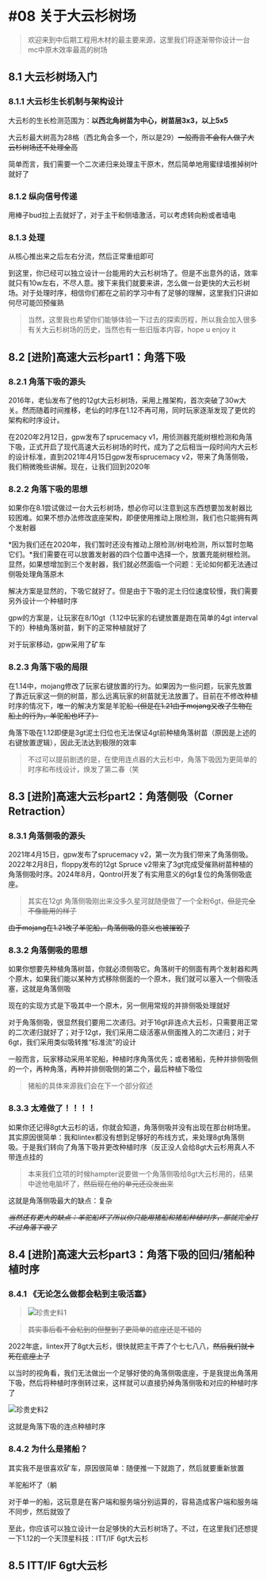# #08 关于大云杉树场

>欢迎来到中后期工程用木材的最主要来源，这里我们将逐渐带你设计一台mc中原木效率最高的树场

## 8.1 大云杉树场入门 

### 8.1.1 大云杉生长机制与架构设计

大云杉的生长检测范围为：**以西北角树苗为中心，树苗层3x3，以上5x5**

大云杉最大树高为28格（西北角会多一个，所以是29）~~一般而言不会有人做了大云杉树场还不处理全高~~

简单而言，我们需要一个二次递归来处理主干原木，然后简单地用蜜绿墙推掉树叶就好了

### 8.1.2 纵向信号传递

用棒子bud拉上去就好了，对于主干和侧墙激活，可以考虑转向粉或者墙电

### 8.1.3 处理

从核心推出来之后左右分流，然后正常重组即可

到这里，你已经可以独立设计一台能用的大云杉树场了。但是不出意外的话，效率就只有10w左右，不尽人意。接下来我们就要来讲，怎么做一台更快的大云杉树场。对于处理时序，相信你们都在之前的学习中有了足够的理解，这里我们只讲如何尽可能凹预催熟

>当然，这里我也希望你们能够体验一下过去的探索历程，所以我会加入很多有关大云杉树场的历史，当然也有一些旧版本内容，hope u enjoy it

## 8.2 [进阶]高速大云杉part1：角落下吸

### 8.2.1 角落下吸的源头

2016年，老仙发布了他的12gt大云杉树场，采用上推架构，首次突破了30w大关。然而随着时间推移，老仙的时序在1.12不再可用，同时玩家逐渐发现了更优的架构和时序设计。

在2020年2月12日，gpw发布了sprucemacy v1，用侦测器充能树根检测和角落下吸，正式开启了现代高速大云杉树场的时代，成为了之后相当一段时间内大云杉的设计标准，直到2021年4月15日gpw发布sprucemacy v2，带来了角落侧吸，我们稍微晚些讲解。现在，让我们回到2020年

### 8.2.2 角落下吸的思想

如果你在8.1尝试做过一台大云杉树场，想必你可以注意到这东西想要加发射器比较困难。如果不想办法修改底座架构，即便使用推动上限检测，我们也只能拥有两个发射器

*因为我们还在2020年，我们暂时还没有推动上限检测/树电检测，所以暂时忽略它们。*我们需要在可以放置发射器的四个位置中选择一个，放置充能树根检测。显然，如果想增加到三个发射器，我们就必然面临一个问题：无论如何都无法通过侧吸处理角落原木

解决方案是显然的，下吸它就好了。但是由于下吸的泥土归位速度较慢，我们需要另外设计一个种植时序

gpw的方案是，让玩家在8/10gt（1.12中玩家的右键放置是跑在简单的4gt interval下的）种植角落树苗，剩下的正常种植就好了

对于玩家移动，gpw采用了矿车

### 8.2.3 角落下吸的局限

在1.14中，mojang修改了玩家右键放置的行为。如果因为一些问题，玩家先放置了靠近玩家这一侧的树苗，那么远离玩家的树苗就无法放置了。目前在不修改种植时序的情况下，唯一的解决方案是羊驼船~~（但是在1.21由于mojang又改了生物在船上的行为，羊驼船也坏了）~~

角落下吸在1.12即便是3gt泥土归位也无法保证4gt前种植角落树苗（原因是上述的右键放置逻辑），因此无法达到极限的效率

>不过可以提前剧透的是，在使用连点器的大云杉中，角落下吸因为更简单的时序和布线设计，焕发了第二春（笑

## 8.3 [进阶]高速大云杉part2：角落侧吸（Corner Retraction）

### 8.3.1 角落侧吸的源头

2021年4月15日，gpw发布了sprucemacy v2，第一次为我们带来了角落侧吸。2022年2月8日，floppy发布的12gt Spruce v2带来了3gt完成受催熟树苗种植的角落侧吸时序。2024年8月，Qontrol开发了有实用意义的6gt复位的角落侧吸底座。

>其实在12gt 角落侧吸刚出来没多久星河就随便做了一个全粉6gt，~~但是完全不像能用的样子~~

~~由于mojang在1.21改了羊驼船，角落侧吸的意义也被摧毁了~~

### 8.3.2 角落侧吸的思想

如果你想要先种植角落树苗，你就必须侧吸它。角落树干的侧面有两个发射器和两个原木，如果我们能以某种方式移除侧面的一个原木，我们就可以塞入一个侧吸活塞，这就是角落侧吸

现在的实现方式是下吸其中一个原木，另一侧用常规的并排侧吸处理就好

对于角落侧吸，很显然我们要用二次递归。对于16gt非连点大云杉，只需要用正常的二次递归就好了；对于12gt，我们采用二级活塞从侧面推入的二次递归；对于6gt，我们采用类似吸转推“标准流”的设计

一般而言，玩家移动采用羊驼船，种植时序角落优先；或者猪船，先种并排侧吸侧的一个，再种角落，再种并排侧吸侧的第二个，最后种植下吸位

>猪船的具体来源我们会在下一个部分叙述

### 8.3.3 太难做了！！！！

如果你还记得8gt大云杉的话，你就会知道，角落侧吸并没有出现在那台树场里。其实原因很简单：我和lintex都没有想到足够好的布线方式，来处理8gt角落侧吸。于是我们转向了角落下吸并更改种植时序（反正没人会给8gt大云杉用真人不带连点挂的

>本来我们立项的时候hampter说要做一个角落侧吸给8gt大云杉用的，结果中途他电脑坏了，~~然后现在他的单元还没发出来~~

这就是角落侧吸最大的缺点：复杂

~~*当然还有更大的缺点：羊驼船坏了所以你只能用猪船和猪船种植时序，那就完全打不过角落下吸了*~~

## 8.4 [进阶]高速大云杉part3：角落下吸的回归/猪船种植时序

### 8.4.1 《无论怎么做都会粘到主吸活塞》

>![珍贵史料1](./img/history1.png)

>~~其实事后看不会粘到的但整到了更简单的底座还是不错的~~

2022年底，lintex开了8gt大云杉，很快就把主干弄了个七七八八，~~然后我们就卡死在底座上了~~

以当时的视角看，我们无法做出一个足够好使的角落侧吸底座，于是我提出角落用下吸，然后将种植时序倒转过来，这样就可以直接扔掉角落侧吸和对应的种植时序了

![珍贵史料2](./img/historyCornerRTD.png)

这就是角落下吸的连点种植时序

### 8.4.2 为什么是猪船？

其实我不是很喜欢矿车，原因很简单：随便推一下就跑了，然后就要重新放置

羊驼船坏了（躺

对于单一的船，这玩意是在客户端和服务端分别运算的，容易造成客户端和服务端不同步，然后就毁了

至此，你应该可以独立设计一台足够快的大云杉树场了。不过，在这里我们还想提一下1.12的一个天顶星科技：ITT/IF 6gt大云杉

## 8.5 ITT/IF 6gt大云杉